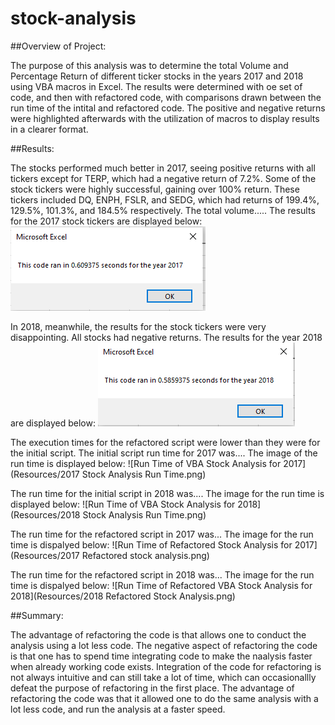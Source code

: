 # stock-analysis

##Overview of Project:

  The purpose of this analysis was to determine the total Volume and Percentage Return of different ticker stocks in the years 2017 and 2018 using VBA macros in Excel. The results were determined with oe set of code, and then with refactored code, with comparisons drawn between the run time of the intital and refactored code. The positive and negative returns were highlighted afterwards with the utilization of macros to display results in a clearer format. 

##Results:

  The stocks performed much better in 2017, seeing positive returns with all tickers except for TERP, which had a negative return of 7.2%. Some of the stock tickers were highly successful, gaining over 100% return. These tickers included DQ, ENPH, FSLR, and SEDG, which had returns of 199.4%, 129.5%, 101.3%, and 184.5% respectively. The total volume.....
The results for the 2017 stock tickers are displayed below:
                                                                                                                                                                                                                                                                                                                                                                                                    ![Results of VBA Stock Analysis for 2017](Resources/VBA_Challenge_2017.png)
  
  In 2018, meanwhile, the results for the stock tickers were very disappointing. All stocks had negative returns. The results for the year 2018 are displayed below:
                                                                                                                                                                                                                                                                                                                                                                                                    ![Results of VBA Stock Analysis for 2018](Resources/VBA_Challenge_2018.png)
              
  The execution times for the refactored script were lower than they were for the initial script. The initial script run time for 2017 was.... The image of the run time is displayed below: 
                                                                                                                                                                                                                 ![Run Time of VBA Stock Analysis for 2017](Resources/2017 Stock Analysis Run Time.png)

  The run time for the initial script in 2018 was.... The image for the run time is displayed below:
                                                                                                                                                                                                                 ![Run Time of VBA Stock Analysis for 2018](Resources/2018 Stock Analysis Run Time.png)

  The run time for the refactored script in 2017 was... The image for the run time is dispalyed below:
                                                                                                                                                                                                                ![Run Time of Refactored Stock Analysis for 2017](Resources/2017 Refactored stock analysis.png)

  The run time for the refactored script in 2018 was... The image for the run time is dispalyed below:
                                                                                                                                                                                                                ![Run Time of Refactored VBA Stock Analysis for 2018](Resources/2018 Refactored Stock Analysis.png)


##Summary:

 The advantage of refactoring the code is that allows one to conduct the analysis using a lot less code. The negative aspect of refactoring the code is that one has to spend time integrating code to make the naalysis faster when already working code exists. Integration of the code for refactoring is not always intuitive and can still take a lot of time, which can occasionallly defeat the purpose of refactoring in the first place. The advantage of refactoring the code was that it allowed one to do the same analysis with a lot less code, and run the analysis at a faster speed.





 
